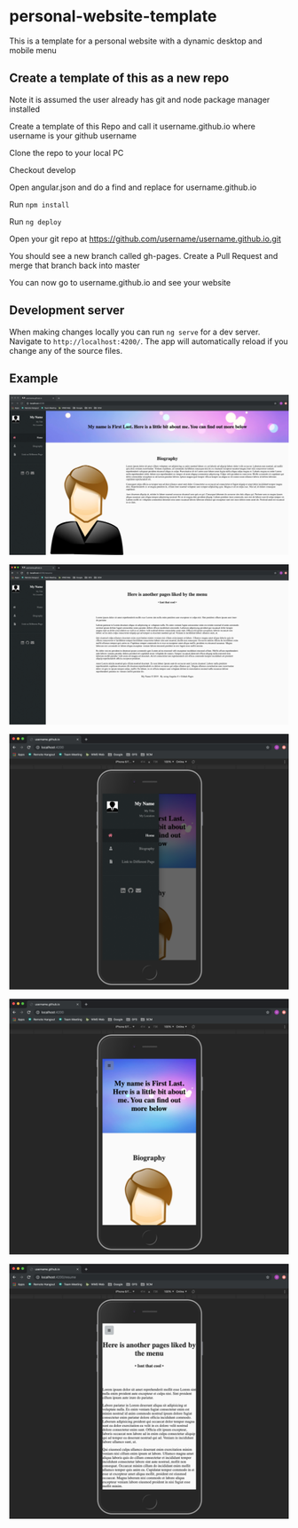 # personal-website-template

This is a template for a personal website with a dynamic desktop and mobile menu

## Create a template of this as a new repo

Note it is assumed the user already has git and node package manager installed

Create a template of this Repo and call it username.github.io where username is your github username

Clone the repo to your local PC

Checkout develop

Open angular.json and do a find and replace for username.github.io

Run `npm install`

Run `ng deploy`

Open your git repo at https://github.com/username/username.github.io.git

You should see a new branch called gh-pages. Create a Pull Request and merge that branch back into master

You can now go to username.github.io and see your website

## Development server

When making changes locally you can run `ng serve` for a dev server. Navigate to `http://localhost:4200/`. The app will automatically reload if you change any of the source files.

## Example

![Photo 1](src/assets/readme-photos/1.png)

![Photo 2](src/assets/readme-photos/2.png)

![Photo 3](src/assets/readme-photos/3.png)

![Photo 4](src/assets/readme-photos/4.png)

![Photo 5](src/assets/readme-photos/5.png)
